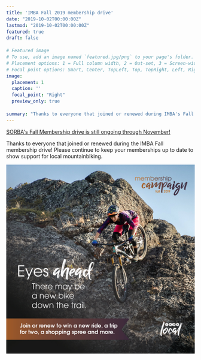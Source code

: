 ```yaml
---
title: 'IMBA Fall 2019 membership drive'
date: "2019-10-02T00:00:00Z"
lastmod: "2019-10-02T00:00:00Z"
featured: true
draft: false

# Featured image
# To use, add an image named `featured.jpg/png` to your page's folder.
# Placement options: 1 = Full column width, 2 = Out-set, 3 = Screen-width
# Focal point options: Smart, Center, TopLeft, Top, TopRight, Left, Right, BottomLeft, Bottom, BottomRight
image:
  placement: 1
  caption: ''
  focal_point: "Right"
  preview_only: true

summary: "Thanks to everyone that joined or renewed during IMBA's Fall membership drive! Please continue to keep your memberships up to date to show support for local mountainbiking."
---
```


[SORBA's Fall Membership drive is still ongoing through November!](https://sorba.org/news/sorba-membership-campaign/)

Thanks to everyone that joined or renewed during the IMBA Fall membership drive! Please continue to keep your memberships up to date to show support for local mountainbiking.

![](featured.jpg)
